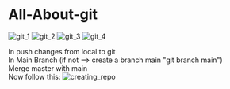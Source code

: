 # All-About-git

![git_1](https://github.com/arpitjaiswal12/All-About-git/assets/97618151/f8d6a6ba-7da0-43e6-ab03-134b3c93df06)
![git_2](https://github.com/arpitjaiswal12/All-About-git/assets/97618151/33475239-0b5b-4e6b-be1b-5ad1c14a4be5)
![git_3](https://github.com/arpitjaiswal12/All-About-git/assets/97618151/f77359c3-6e93-435e-aa11-9b8bfc001450)
![git_4](https://github.com/arpitjaiswal12/All-About-git/assets/97618151/e65c788b-9149-4892-99ed-73baeea893b3)

In push changes from local to git <br/>
In Main Branch (if not ==> create a branch main "git branch main") <br>
Merge master with main <br>
Now follow this:
![creating_repo](https://github.com/arpitjaiswal12/All-About-git/assets/97618151/0cee5939-f8c3-4b9d-b98e-bc2ad6dd9b42)

